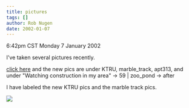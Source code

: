 ```yaml
---
title: pictures
tags: []
author: Rob Nugen
date: 2002-01-07
---
```


<title></title>
<p class=date>6:42pm CST Monday 7 January 2002</p>

<p>I've taken several pictures recently.</p>

<p><a href="https://www.robnugen.com/cgi-local/images.cgi">click
here</a> and the new pics are under KTRU, marble_track, apt313, and
under "Watching construction in my area" -> 59 | zoo_pond -> after</p>

<p>I have labeled the new KTRU pics and the marble track pics.</p>

<p><img src='/images/rob/wL-ROB.gif'/></p>

